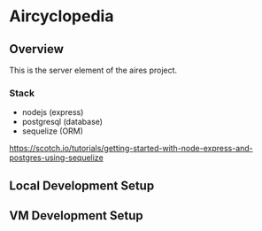 # Aircyclopedia

## Overview

This is the server element of the aires project. 

### Stack

- nodejs (express)
- postgresql (database)
- sequelize (ORM)

https://scotch.io/tutorials/getting-started-with-node-express-and-postgres-using-sequelize

## Local Development Setup



## VM Development Setup

